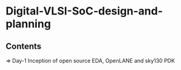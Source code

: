 # Digital-VLSI-SoC-design-and-planning
## Contents 
=> Day-1 Inception of open source EDA, OpenLANE and sky130 PDK

